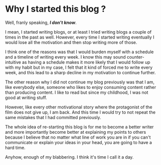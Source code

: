 # Why I started this blog ?

Well, franly speaking, **_I don't know_**.

I mean, I started writing blogs, or at least I tried writing blogs a couple of times in the past as well. However, every time I started writing eventually I would lose all the motivation and then stop writing more of those.

I think one of the reasons was that I would burden myself with a schedule and a timeline of writing every week.
I know this may sound counter-intuitive as having a schedule makes it more likely that I would follow up with my habit but in my case, I felt that it kind of forced me to write every week, and this lead to a sharp decline in my motivation to continue further.

The other reason why I did not continue my blog previously was that I am, like everybody else, someone who likes to enjoy consuming content rather than producing content.
I like to read but since my childhood, I was not good at writing stuff.

However, like every other motivational story where the protagonist of the film does not give up, I am back.
And this time I would try to not repeat the same mistakes that I had committed previously.

The whole idea of re-starting this blog is for me to become a better writer and more importantly become better at explaining my points to others because I believe that no matter what line of work you are in if you can't communicate or explain your ideas in your head, you are going to have a hard time.

Anyhow, enough of my blabbering. I think it's time I call it a day.
